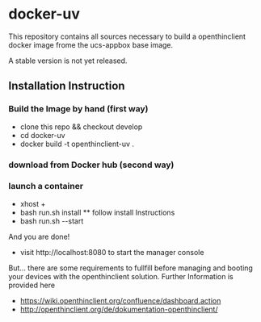 # docker-uv
This repository contains all sources necessary to build a openthinclient docker image frome the  ucs-appbox base image.

A stable version is not yet released.

## Installation Instruction

### Build the Image by hand (first way)
* clone this repo && checkout develop
* cd docker-uv 
* docker build -t openthinclient-uv .

### download from Docker hub (second way)

### launch a container
* xhost +
* bash run.sh install
** follow install Instructions
* bash run.sh --start

And you are done! 
* visit http://localhost:8080 to start the manager console

But...
there are some requirements to fullfill before managing and booting your devices with the openthinclient solution.
Further Information is provided here
* https://wiki.openthinclient.org/confluence/dashboard.action
* http://openthinclient.org/de/dokumentation-openthinclient/
